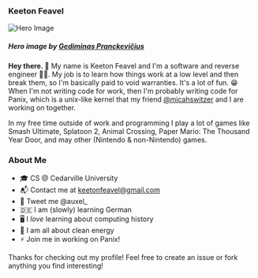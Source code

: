 ### Keeton Feavel

![Hero Image](https://pbs.twimg.com/profile_banners/495090007/1600395087/1500x500)
##### Hero image by [Gediminas Pranckevičius](https://www.instagram.com/gediminas.pranckevicius/)

**Hey there. 👋** My name is Keeton Feavel and I'm a software and reverse engineer 👨‍💻. My job is to learn how things work at a low level and then break them, so I'm basically paid to void warranties. It's a lot of fun. 😁 When I'm not writing code for work, then I'm probably writing code for Panix, which is a unix-like kernel that my friend [@micahswitzer](https://github.com/micahswitzer) and I are working on together.

In my free time outside of work and programming I play a lot of games like Smash Ultimate, Splatoon 2, Animal Crossing, Paper Mario: The Thousand Year Door, and may other (Nintendo & non-Nintendo) games.

### About Me

* 🎓 CS @ Cedarville University
* 📬 Contact me at keetonfeavel@gmail.com
* 🧧 Tweet me @auxel_
* 🇩🇪 I am (slowly) learning German
* 🖥 I *love* learning about computing history
* 🌳 I am all about clean energy
* ⚡️ Join me in working on Panix!

Thanks for checking out my profile! Feel free to create an issue or fork anything you find interesting!

